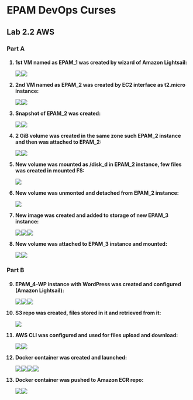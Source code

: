 
<h1>EPAM DevOps Curses</h1>
<h2>Lab 2.2 AWS</h2>
<h3>Part A</h3>
<h4><ol>
<li>1st VM named as EPAM_1 was created by wizard of Amazon Lightsail:<p><img
 src=t2.2_EPAM_1_ssh.PNG><img
 src=t2.2_EPAM_1_statIP_18.205.133.118.PNG>
<li>2nd VM named as EPAM_2 was created by EC2 interface as t2.micro instance:<p><img
 src=t2.2_EPAM_2_18.116.44.74.PNG><img
 src=t2.2_ssh_to_EPAM_2.PNG>
<li>Snapshot of EPAM_2 was created:<p><img
 src=t2.2_EPAM_2_snapshot_menu.PNG><img
 src=t2.2_EPAM_2_snapshot_creation.PNG>
<li>2 GiB volume was created in the same zone such EPAM_2 instance and then was attached to EPAM_2:<p><img
 src=t2.2_EPAM_2_new_volume_creation.PNG><img
 src=t2.2_EPAM_2_new_volume_attach_menu.PNG>
<li>New volume was mounted as /disk_d in EPAM_2 instance, few files was created in mounted FS:<p><img
 src=t2.2_EPAM_2_new_volume_mount.PNG>
<li>New volume was unmonted and detached from EPAM_2 instance:<p><img
 src=t2.2_EPAM_2_new_volume_detach_menu.PNG>
<li>New image was created and added to storage of new EPAM_3 instance:<p><img
 src=t2.2_EPAM_2_snapshot_to_image.PNG><img
 src=t2.2_EPAM_2_image_launch_for_EPAM_3.PNG><img
 src=t2.2_EPAM_3_add_storage_from_snapshot.PNG>
<li>New volume was attached to EPAM_3 instance and mounted:<p><img
 src=t2.2_ssh_to_EPAM_3.PNG><img
 src=t2.2_EPAM_3_new_volume_mount.PNG>
</ol></h4>
<h3>Part B</h3>
<h4><ol start=9>
<li>EPAM_4-WP instance with WordPress was created and configured (Amazon Lightsail):<p><img
 src=t2.2b_WP_show_pwd.PNG><img
 src=t2.2b_WP_home_page.PNG><img
 src=t2.2b_WP_dns.PNG>
<li>S3 repo was created, files stored in it and retrieved from it:<p><img
 src=t2.2b_S3_files_uploaded_in_new_backet.PNG>
<li>AWS CLI was configured and used for files upload and download:<p><img
 src=t2.2b_IAM_add_new_user.PNG><img
 src=t2.2b_aws_configure_win64.PNG>
<li>Docker container was created and launched:<p><img
 src=t2.2b_docker_installation.PNG><img
 src=t2.2b_docker_dockerfile.PNG><img
 src=t2.2b_docker_info.PNG><img
 src=t2.2b_docker_http_connection.PNG>
<li>Docker container was pushed to Amazon ECR repo:<p><img
 src=t2.2b_docker_aws_repo_creation.PNG><img
 src=t2.2b_docker_aws_repo_push.PNG>
</ol></h4>
